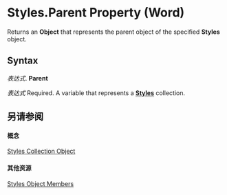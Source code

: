 
# Styles.Parent Property (Word)

Returns an  **Object** that represents the parent object of the specified **Styles** object.


## Syntax

 _表达式_. **Parent**

 _表达式_ Required. A variable that represents a **[Styles](bc4688ce-5055-c135-a656-e58e31d8be42.md)** collection.


## 另请参阅


#### 概念


[Styles Collection Object](bc4688ce-5055-c135-a656-e58e31d8be42.md)
#### 其他资源


[Styles Object Members](http://msdn.microsoft.com/library/74bbb19f-2b6c-0e6d-4fef-4675b4df1722%28Office.15%29.aspx)